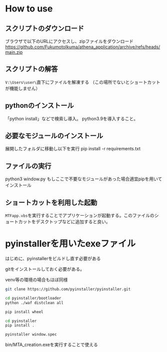 # How to use

## スクリプトのダウンロード

ブラウザで以下のURLにアクセスし、zipファイルをダウンロード
https://github.com/FukumotoIkuma/athena_application/archive/refs/heads/main.zip

## スクリプトの解答

`V:\Users\user\`直下にファイルを解凍する
（この場所でないとショートカットが機能しません）

## pythonのインストール

「python install」などで検索し導入。
python3.9を導入すること。

## 必要なモジュールのインストール

展開したフォルダに移動し以下を実行
pip install -r requirements.txt

## ファイルの実行

python3 window.py
もしここで不要なモジュールがあった場合適宜pipを用いてインストール

## ショートカットを利用した起動

`MTFapp.vbs`を実行することでアプリケーションが起動する。このファイルのショートカットをデスクトップなどに追加すると良い。


# pyinstallerを用いたexeファイル

はじめに、pyinstallerをビルドし直す必要がある

gitをインストールしておく必要がある。

venv等の環境の場合もほぼ同様

```bash
git clone https://github.com/pyinstaller/pyinstaller.git

cd pyinstaller/bootloader
python ./waf distclean all

pip install wheel

cd pyinstaller
pip install .

```

```bash
pyinstaller window.spec
```

bin/MTA_creation.exeを実行することで使える